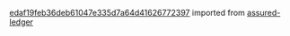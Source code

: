 [edaf19feb36deb61047e335d7a64d41626772397](https://github.com/insolar/assured-ledger/commit/edaf19feb36deb61047e335d7a64d41626772397) imported from [assured-ledger](https://github.com/insolar/assured-ledger)
